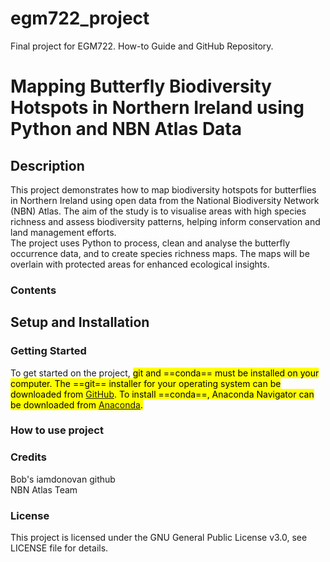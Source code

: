 # egm722_project
 Final project for EGM722. How-to Guide and GitHub Repository.
# Mapping Butterfly Biodiversity Hotspots in Northern Ireland using Python and NBN Atlas Data

## Description
This project demonstrates how to map biodiversity hotspots for butterflies in Northern Ireland using open data from the National Biodiversity Network (NBN) Atlas. The aim of the study is to visualise areas with high species richness and assess biodiversity patterns, helping inform conservation and land management efforts.\
The project uses Python to process, clean and analyse the butterfly occurrence data, and to create species richness maps. The maps will be overlain with protected areas for enhanced ecological insights. 

### Contents

## Setup and Installation
### Getting Started
To get started on the project, <mark>git<mark> and ==conda== must be installed on your computer. The ==git== installer for your operating system can be downloaded from [GitHub](https://git-scm.com/downloads).
To install ==conda==, Anaconda Navigator can be downloaded from [Anaconda](https://www.anaconda.com/download/success). 

### How to use project

### Credits
Bob's iamdonovan github\
NBN Atlas Team

### License
This project is licensed under the GNU General Public License v3.0, see LICENSE file for details.
